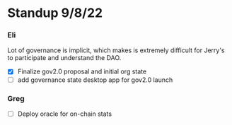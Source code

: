 # Standup 9/8/22

### Eli

Lot of governance is implicit, which makes is extremely difficult for Jerry's to participate and understand the DAO.

- [x] Finalize gov2.0 proposal and initial org state
- [ ] add governance state desktop app for gov2.0 launch

### Greg

- [ ] Deploy oracle for on-chain stats
